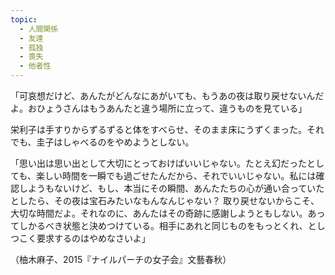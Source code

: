 ```yaml
---
topic:
  - 人間関係
  - 友達
  - 孤独
  - 喪失
  - 他者性
---
```

「可哀想だけど、あんたがどんなにあがいても、もうあの夜は取り戻せないんだよ。おひょうさんはもうあんたと違う場所に立って、違うものを見ている」

栄利子は手すりからずるずると体をすべらせ、そのまま床にうずくまった。それでも、圭子はしゃべるのをやめようとしない。

「思い出は思い出として大切にとっておけばいいじゃない。たとえ幻だったとしても、楽しい時間を一瞬でも過ごせたんだから、それでいいじゃない。私には確認しようもないけど、もし、本当にその瞬間、あんたたちの心が通い合っていたとしたら、その夜は宝石みたいなもんなんじゃない？ 取り戻せないからこそ、大切な時間だよ。それなのに、あんたはその奇跡に感謝しようともしない。あってしかるべき状態と決めつけている。相手にあれと同じものをもっとくれ、としつこく要求するのはやめなさいよ」

（柚木麻子、2015『ナイルパーチの女子会』文藝春秋）